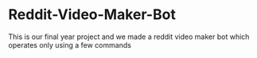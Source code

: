 # Reddit-Video-Maker-Bot
This is our final year project and we made a reddit video maker bot which operates only using a few commands
